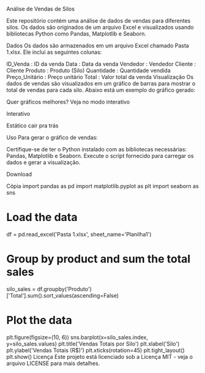 Análise de Vendas de Silos


Este repositório contém uma análise de dados de vendas para diferentes silos. Os dados são originados de um arquivo Excel e visualizados usando bibliotecas Python como Pandas, Matplotlib e Seaborn.

Dados
Os dados são armazenados em um arquivo Excel chamado Pasta 1.xlsx. Ele inclui as seguintes colunas:

ID_Venda : ID da venda
Data : Data da venda
Vendedor : Vendedor
Cliente : Cliente
Produto : Produto (Silo)
Quantidade : Quantidade vendida
Preço_Unitário : Preço unitário
Total : Valor total da venda
Visualização
Os dados de vendas são visualizados em um gráfico de barras para mostrar o total de vendas para cada silo. Abaixo está um exemplo do gráfico gerado:

Quer gráficos melhores? Veja no modo interativo 

Interativo

Estático
cair pra trás

Uso
Para gerar o gráfico de vendas:

Certifique-se de ter o Python instalado com as bibliotecas necessárias: Pandas, Matplotlib e Seaborn.
Execute o script fornecido para carregar os dados e gerar a visualização.

Download

Cópia
import pandas as pd
import matplotlib.pyplot as plt
import seaborn as sns

# Load the data
df = pd.read_excel('Pasta 1.xlsx', sheet_name='Planilha1')

# Group by product and sum the total sales
silo_sales = df.groupby('Produto')['Total'].sum().sort_values(ascending=False)

# Plot the data
plt.figure(figsize=(10, 6))
sns.barplot(x=silo_sales.index, y=silo_sales.values)
plt.title('Vendas Totais por Silo')
plt.xlabel('Silo')
plt.ylabel('Vendas Totais (R$)')
plt.xticks(rotation=45)
plt.tight_layout()
plt.show()
Licença
Este projeto está licenciado sob a Licença MIT - veja o arquivo LICENSE para mais detalhes.
